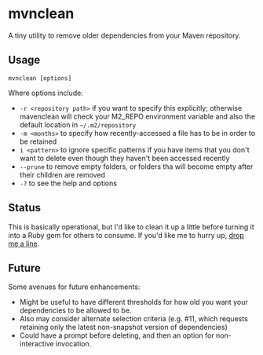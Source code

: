 # mvnclean

A tiny utility to remove older dependencies from your Maven repository.

## Usage

`mvnclean [options]`

Where options include:
- `-r <repository path>` if you want to specify this explicitly; otherwise mavenclean will check your M2_REPO environment variable and also the default location in `~/.m2/repository`
- `-m <months>` to specify how recently-accessed a file has to be in order to be retained
- `i <pattern>` to ignore specific patterns if you have items that you don't want to delete even though they haven't been accessed recently
- `--prune` to remove empty folders, or folders tha will become empty after their children are removed
- `-?` to see the help and options

## Status

This is basically operational, but I'd like to clean it up a little before turning it into a Ruby gem for others to consume. If you'd like me to hurry up, [drop me a line](http://www.geoffreywiseman.ca/contact/).

## Future

Some avenues for future enhancements:
- Might be useful to have different thresholds for how old you want your dependencies to be allowed to be.
- Also may consider alternate selection criteria (e.g. #11, which requests retaining only the latest non-snapshot version of dependencies)
- Could have a prompt before deleting, and then an option for non-interactive invocation.

